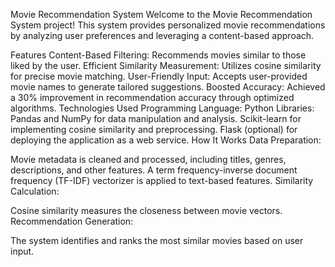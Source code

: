Movie Recommendation System
Welcome to the Movie Recommendation System project! This system provides personalized movie recommendations by analyzing user preferences and leveraging a content-based approach.

Features
Content-Based Filtering: Recommends movies similar to those liked by the user.
Efficient Similarity Measurement: Utilizes cosine similarity for precise movie matching.
User-Friendly Input: Accepts user-provided movie names to generate tailored suggestions.
Boosted Accuracy: Achieved a 30% improvement in recommendation accuracy through optimized algorithms.
Technologies Used
Programming Language: Python
Libraries:
Pandas and NumPy for data manipulation and analysis.
Scikit-learn for implementing cosine similarity and preprocessing.
Flask (optional) for deploying the application as a web service.
How It Works
Data Preparation:

Movie metadata is cleaned and processed, including titles, genres, descriptions, and other features.
A term frequency-inverse document frequency (TF-IDF) vectorizer is applied to text-based features.
Similarity Calculation:

Cosine similarity measures the closeness between movie vectors.
Recommendation Generation:

The system identifies and ranks the most similar movies based on user input.
